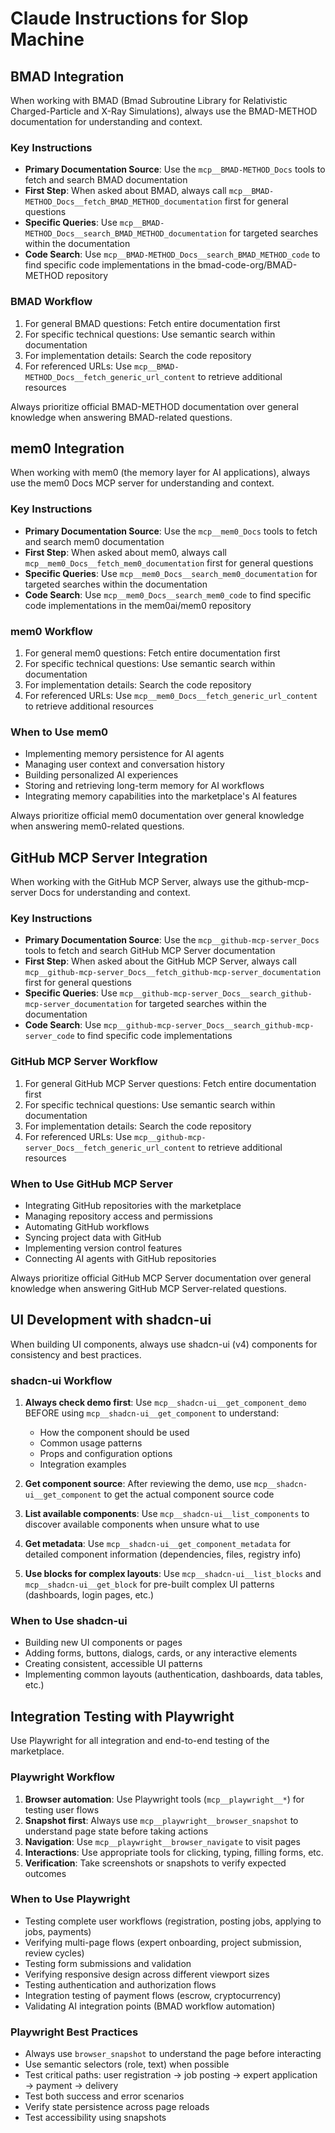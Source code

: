 # Claude Instructions for Slop Machine

## BMAD Integration

When working with BMAD (Bmad Subroutine Library for Relativistic Charged-Particle and X-Ray Simulations), always use the BMAD-METHOD documentation for understanding and context.

### Key Instructions

- **Primary Documentation Source**: Use the `mcp__BMAD-METHOD_Docs` tools to fetch and search BMAD documentation
- **First Step**: When asked about BMAD, always call `mcp__BMAD-METHOD_Docs__fetch_BMAD_METHOD_documentation` first for general questions
- **Specific Queries**: Use `mcp__BMAD-METHOD_Docs__search_BMAD_METHOD_documentation` for targeted searches within the documentation
- **Code Search**: Use `mcp__BMAD-METHOD_Docs__search_BMAD_METHOD_code` to find specific code implementations in the bmad-code-org/BMAD-METHOD repository

### BMAD Workflow

1. For general BMAD questions: Fetch entire documentation first
2. For specific technical questions: Use semantic search within documentation
3. For implementation details: Search the code repository
4. For referenced URLs: Use `mcp__BMAD-METHOD_Docs__fetch_generic_url_content` to retrieve additional resources

Always prioritize official BMAD-METHOD documentation over general knowledge when answering BMAD-related questions.

## mem0 Integration

When working with mem0 (the memory layer for AI applications), always use the mem0 Docs MCP server for understanding and context.

### Key Instructions

- **Primary Documentation Source**: Use the `mcp__mem0_Docs` tools to fetch and search mem0 documentation
- **First Step**: When asked about mem0, always call `mcp__mem0_Docs__fetch_mem0_documentation` first for general questions
- **Specific Queries**: Use `mcp__mem0_Docs__search_mem0_documentation` for targeted searches within the documentation
- **Code Search**: Use `mcp__mem0_Docs__search_mem0_code` to find specific code implementations in the mem0ai/mem0 repository

### mem0 Workflow

1. For general mem0 questions: Fetch entire documentation first
2. For specific technical questions: Use semantic search within documentation
3. For implementation details: Search the code repository
4. For referenced URLs: Use `mcp__mem0_Docs__fetch_generic_url_content` to retrieve additional resources

### When to Use mem0

- Implementing memory persistence for AI agents
- Managing user context and conversation history
- Building personalized AI experiences
- Storing and retrieving long-term memory for AI workflows
- Integrating memory capabilities into the marketplace's AI features

Always prioritize official mem0 documentation over general knowledge when answering mem0-related questions.

## GitHub MCP Server Integration

When working with the GitHub MCP Server, always use the github-mcp-server Docs for understanding and context.

### Key Instructions

- **Primary Documentation Source**: Use the `mcp__github-mcp-server_Docs` tools to fetch and search GitHub MCP Server documentation
- **First Step**: When asked about the GitHub MCP Server, always call `mcp__github-mcp-server_Docs__fetch_github-mcp-server_documentation` first for general questions
- **Specific Queries**: Use `mcp__github-mcp-server_Docs__search_github-mcp-server_documentation` for targeted searches within the documentation
- **Code Search**: Use `mcp__github-mcp-server_Docs__search_github-mcp-server_code` to find specific code implementations

### GitHub MCP Server Workflow

1. For general GitHub MCP Server questions: Fetch entire documentation first
2. For specific technical questions: Use semantic search within documentation
3. For implementation details: Search the code repository
4. For referenced URLs: Use `mcp__github-mcp-server_Docs__fetch_generic_url_content` to retrieve additional resources

### When to Use GitHub MCP Server

- Integrating GitHub repositories with the marketplace
- Managing repository access and permissions
- Automating GitHub workflows
- Syncing project data with GitHub
- Implementing version control features
- Connecting AI agents with GitHub repositories

Always prioritize official GitHub MCP Server documentation over general knowledge when answering GitHub MCP Server-related questions.

## UI Development with shadcn-ui

When building UI components, always use shadcn-ui (v4) components for consistency and best practices.

### shadcn-ui Workflow

1. **Always check demo first**: Use `mcp__shadcn-ui__get_component_demo` BEFORE using `mcp__shadcn-ui__get_component` to understand:
   - How the component should be used
   - Common usage patterns
   - Props and configuration options
   - Integration examples

2. **Get component source**: After reviewing the demo, use `mcp__shadcn-ui__get_component` to get the actual component source code

3. **List available components**: Use `mcp__shadcn-ui__list_components` to discover available components when unsure what to use

4. **Get metadata**: Use `mcp__shadcn-ui__get_component_metadata` for detailed component information (dependencies, files, registry info)

5. **Use blocks for complex layouts**: Use `mcp__shadcn-ui__list_blocks` and `mcp__shadcn-ui__get_block` for pre-built complex UI patterns (dashboards, login pages, etc.)

### When to Use shadcn-ui

- Building new UI components or pages
- Adding forms, buttons, dialogs, cards, or any interactive elements
- Creating consistent, accessible UI patterns
- Implementing common layouts (authentication, dashboards, data tables, etc.)

## Integration Testing with Playwright

Use Playwright for all integration and end-to-end testing of the marketplace.

### Playwright Workflow

1. **Browser automation**: Use Playwright tools (`mcp__playwright__*`) for testing user flows
2. **Snapshot first**: Always use `mcp__playwright__browser_snapshot` to understand page state before taking actions
3. **Navigation**: Use `mcp__playwright__browser_navigate` to visit pages
4. **Interactions**: Use appropriate tools for clicking, typing, filling forms, etc.
5. **Verification**: Take screenshots or snapshots to verify expected outcomes

### When to Use Playwright

- Testing complete user workflows (registration, posting jobs, applying to jobs, payments)
- Verifying multi-page flows (expert onboarding, project submission, review cycles)
- Testing form submissions and validation
- Verifying responsive design across different viewport sizes
- Testing authentication and authorization flows
- Integration testing of payment flows (escrow, cryptocurrency)
- Validating AI integration points (BMAD workflow automation)

### Playwright Best Practices

- Always use `browser_snapshot` to understand the page before interacting
- Use semantic selectors (role, text) when possible
- Test critical paths: user registration → job posting → expert application → payment → delivery
- Test both success and error scenarios
- Verify state persistence across page reloads
- Test accessibility using snapshots
